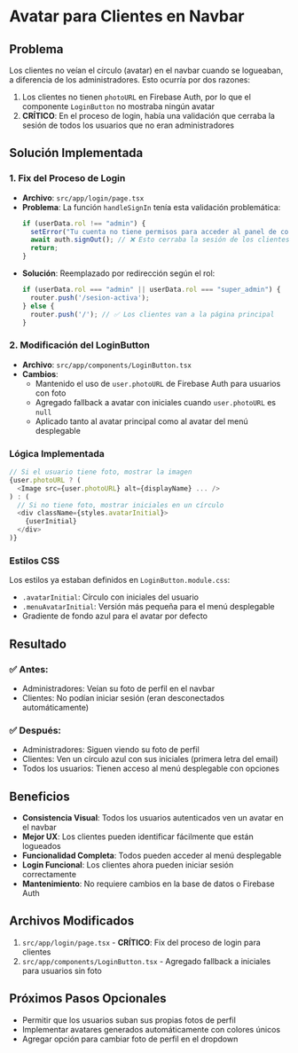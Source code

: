 # Avatar para Clientes en Navbar

## Problema
Los clientes no veían el círculo (avatar) en el navbar cuando se logueaban, a diferencia de los administradores. Esto ocurría por dos razones:

1. Los clientes no tienen `photoURL` en Firebase Auth, por lo que el componente `LoginButton` no mostraba ningún avatar
2. **CRÍTICO**: En el proceso de login, había una validación que cerraba la sesión de todos los usuarios que no eran administradores

## Solución Implementada

### 1. Fix del Proceso de Login
- **Archivo**: `src/app/login/page.tsx`
- **Problema**: La función `handleSignIn` tenía esta validación problemática:
  ```typescript
  if (userData.rol !== "admin") {
    setError("Tu cuenta no tiene permisos para acceder al panel de control...");
    await auth.signOut(); // ❌ Esto cerraba la sesión de los clientes
    return;
  }
  ```
- **Solución**: Reemplazado por redirección según el rol:
  ```typescript
  if (userData.rol === "admin" || userData.rol === "super_admin") {
    router.push('/sesion-activa');
  } else {
    router.push('/'); // ✅ Los clientes van a la página principal
  }
  ```

### 2. Modificación del LoginButton
- **Archivo**: `src/app/components/LoginButton.tsx`
- **Cambios**:
  - Mantenido el uso de `user.photoURL` de Firebase Auth para usuarios con foto
  - Agregado fallback a avatar con iniciales cuando `user.photoURL` es `null`
  - Aplicado tanto al avatar principal como al avatar del menú desplegable

### Lógica Implementada
```typescript
// Si el usuario tiene foto, mostrar la imagen
{user.photoURL ? (
  <Image src={user.photoURL} alt={displayName} ... />
) : (
  // Si no tiene foto, mostrar iniciales en un círculo
  <div className={styles.avatarInitial}>
    {userInitial}
  </div>
)}
```

### Estilos CSS
Los estilos ya estaban definidos en `LoginButton.module.css`:
- `.avatarInitial`: Círculo con iniciales del usuario
- `.menuAvatarInitial`: Versión más pequeña para el menú desplegable
- Gradiente de fondo azul para el avatar por defecto

## Resultado

### ✅ **Antes:**
- Administradores: Veían su foto de perfil en el navbar
- Clientes: No podían iniciar sesión (eran desconectados automáticamente)

### ✅ **Después:**
- Administradores: Siguen viendo su foto de perfil
- Clientes: Ven un círculo azul con sus iniciales (primera letra del email)
- Todos los usuarios: Tienen acceso al menú desplegable con opciones

## Beneficios

- **Consistencia Visual**: Todos los usuarios autenticados ven un avatar en el navbar
- **Mejor UX**: Los clientes pueden identificar fácilmente que están logueados
- **Funcionalidad Completa**: Todos pueden acceder al menú desplegable
- **Login Funcional**: Los clientes ahora pueden iniciar sesión correctamente
- **Mantenimiento**: No requiere cambios en la base de datos o Firebase Auth

## Archivos Modificados

1. `src/app/login/page.tsx` - **CRÍTICO**: Fix del proceso de login para clientes
2. `src/app/components/LoginButton.tsx` - Agregado fallback a iniciales para usuarios sin foto

## Próximos Pasos Opcionales

- Permitir que los usuarios suban sus propias fotos de perfil
- Implementar avatares generados automáticamente con colores únicos
- Agregar opción para cambiar foto de perfil en el dropdown 